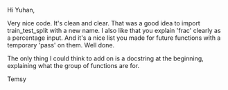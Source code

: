 Hi Yuhan,

Very nice code. It's clean and clear. That was a good idea to import train_test_split with a new name.
I also like that you explain 'frac' clearly as a percentage input. And it's a nice list you made for 
future functions with a temporary 'pass' on them. Well done.

The only thing I could think to add on is a docstring at the beginning, explaining what the group of
functions are for.

Temsy
